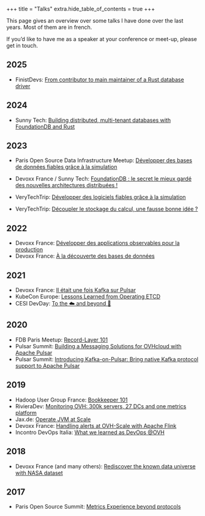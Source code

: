 +++
title = "Talks"
extra.hide_table_of_contents = true
+++

This page gives an overview over some talks I have done over the last years. Most of them are in french.

If you’d like to have me as a speaker at your conference or meet-up, please get in touch.

## 2025

* FinistDevs: [From contributor to main maintainer of a Rust database driver](https://docs.google.com/presentation/d/13pCaWXNkITj5Sh4dKofILbxPg_Wb2BBedbbi2Mv4PoE/edit?usp=sharing)

## 2024

* Sunny Tech: [Building distributed, multi-tenant databases with FoundationDB and Rust](https://www.youtube.com/watch?v=Q_8CRjf3M24)

## 2023

* Paris Open Source Data Infrastructure Meetup: [Développer des bases de données fiables grâce à la simulation](https://docs.google.com/presentation/d/1lrG1a5s7wrEV2i8msHkS11HbiqHyukDe4uUXUwaJ9fI/edit#slide=id.g1357b7516b_0_40)

* Devoxx France / Sunny Tech: [FoundationDB : le secret le mieux gardé des nouvelles architectures distribuées !](https://www.youtube.com/watch?v=gqEncYrZk0I)

* VeryTechTrip: [Développer des logiciels fiables grâce à la simulation](https://verytechtrip.ovhcloud.com/fr/media/oembed/c2ac2738d580f1fff4bc7066fcd96cdf/)

* VeryTechTrip: [Découpler le stockage du calcul, une fausse bonne idée ?](https://docs.google.com/presentation/d/1UiO5-Gk3d1sxfJqGPZIDlckAp-lCUfnFHd0ka1Cexoc/edit?usp=sharing)

## 2022

* Devoxx France: [Développer des applications observables pour la production](https://www.youtube.com/watch?v=ivnI1BKywW4)
* Devoxx France: [À la découverte des bases de données](https://www.youtube.com/watch?v=Sb3uBtaKCaY)

## 2021

* Devoxx France: [Il était une fois Kafka sur Pulsar ](https://www.youtube.com/watch?v=4zndqls2l4A)
* KubeCon Europe: [Lessons Learned from Operating ETCD](https://www.youtube.com/watch?v=IrJyrGQ_R9c)
* CESI DevDay: [To the ☁️ and beyond 🚀](https://docs.google.com/presentation/d/1WnpLaAa7H4tQA6gL8gGu-uWdUUGN4S2IZfIQgaBKlcg/edit?usp=sharing/edit?usp=sharing)

## 2020

* FDB Paris Meetup: [Record-Layer 101](https://docs.google.com/presentation/d/1uZYKKc62CU2biAqLzjCWfMpXEeWk56EgQXfQgjq333Q)
* Pulsar Summit: [Building a Messaging Solutions for OVHcloud with Apache Pulsar](https://www.youtube.com/watch?v=ra9o9_vPeUE)
* Pulsar Summit: [Introducing Kafka-on-Pulsar: Bring native Kafka protocol support to Apache Pulsar](https://www.youtube.com/watch?v=QYXKFPvayjs)

## 2019

* Hadoop User Group France: [Bookkeeper 101](https://docs.google.com/presentation/d/11e5Q6mR2RyDVIv6stlOyLsKnOsOM8F_X16soPbd-VWs/edit?usp=sharing)
* RivieraDev: [Monitoring OVH: 300k servers, 27 DCs and one metrics platform](https://docs.google.com/presentation/d/16mpieQKSzjqS6s33ee2-_ewVEnlZXG68xNUITgFyIng)
* Jax.de: [Operate JVM at Scale](https://docs.google.com/presentation/d/1KIyBWKqh7oTk_GS2merLaiWbw_gGvGUVO1ztScjqMJs/edit?usp=sharing)
* Devoxx France: [Handling alerts at OVH-Scale with Apache Flink](https://www.youtube.com/watch?v=kDr9HAr25L0)
* Incontro DevOps Italia: [What we learned as DevOps @OVH](https://vimeo.com/333920323)

## 2018

* Devoxx France (and many others): [Rediscover the known data universe with NASA dataset](https://docs.google.com/presentation/d/1-nK1aOsan8w9KGXu-4T0F2KknG90Eiq-tNf_fUzHhu0/edit?usp=sharing)

## 2017

* Paris Open Source Summit: [Metrics Experience beyond protocols](https://docs.google.com/presentation/d/15wm8euZBrM4nsIJcSni-os1m9GIOf8xhmOfnKJtHZ8Q)
